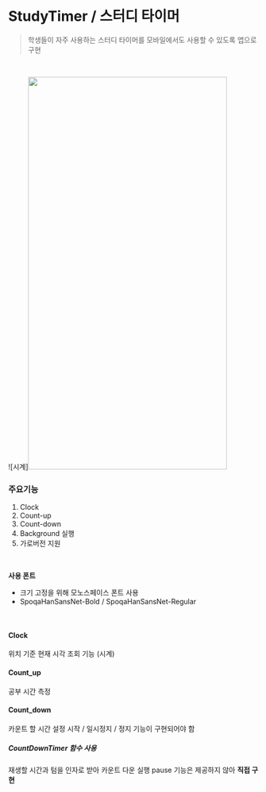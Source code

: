 # StudyTimer / 스터디 타이머
> 학생들이 자주 사용하는 스터디 타이머를 모바일에서도 사용할 수 있도록 앱으로 구현

<br>

![시계]<img src="https://user-images.githubusercontent.com/77707019/159992904-f12f0f43-85bb-47ab-9d5e-cc728a67dde9.gif" width="400" height="790">

### 주요기능

1. Clock
2. Count-up 
3. Count-down
4. Background 실행
5. 가로버전 지원

<br>

**사용 폰트**

- 크기 고정을 위해 모노스페이스 폰트 사용
- SpoqaHanSansNet-Bold / SpoqaHanSansNet-Regular 

<br>

#### Clock
위치 기준 현재 시각 조회 기능 (시계)
<br>
#### Count_up
공부 시간 측정
<br>
#### Count_down
카운트 할 시간 설정
시작 / 일시정지 / 정지 기능이 구현되어야 함

##### CountDownTimer 함수 사용
재생할 시간과 텀을 인자로 받아 카운트 다운 실행
pause 기능은 제공하지 않아 **직접 구현**

